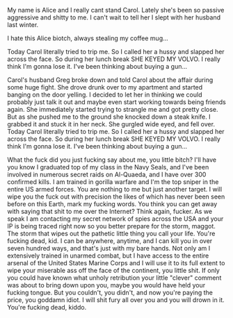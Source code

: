 My name is Alice and I really cant stand Carol. Lately she's been so passive aggressive and shitty to me. I can't wait to tell her I slept with her husband last winter. 

I hate this Alice biotch, always stealing my coffee mug...

Today Carol literally tried to trip me. So I called her a hussy and slapped her across the face. So during her lunch break SHE KEYED MY VOLVO. I really think I'm gonna lose it. I've been thinking about buying a gun...

Carol's husband Greg broke down and told Carol about the affair during some huge fight. She drove drunk over to my apartment and started banging on the door yelling. I decided to let her in thinking we could probably just talk it out and maybe even start working towards being friends again. She immediately started trying to strangle me and got pretty close. But as she pushed me to the ground she knocked down a steak knife. I grabbed it and stuck it in her neck. She gurgled wide eyed, and fell over.
Today Carol literally tried to trip me. So I called her a hussy and slapped her across the face. So during her lunch break SHE KEYED MY VOLVO. I really think I'm gonna lose it. I've been thinking about buying a gun... 

What the fuck did you just fucking say about me, you little bitch? I'll have you know I graduated top of my class in the Navy Seals, and I've been involved in numerous secret raids on Al-Quaeda, and I have over 300 confirmed kills. I am trained in gorilla warfare and I'm the top sniper in the entire US armed forces. You are nothing to me but just another target. I will wipe you the fuck out with precision the likes of which has never been seen before on this Earth, mark my fucking words. You think you can get away with saying that shit to me over the Internet? Think again, fucker. As we speak I am contacting my secret network of spies across the USA and your IP is being traced right now so you better prepare for the storm, maggot. The storm that wipes out the pathetic little thing you call your life. You're fucking dead, kid. I can be anywhere, anytime, and I can kill you in over seven hundred ways, and that's just with my bare hands. Not only am I extensively trained in unarmed combat, but I have access to the entire arsenal of the United States Marine Corps and I will use it to its full extent to wipe your miserable ass off the face of the continent, you little shit. If only you could have known what unholy retribution your little "clever" comment was about to bring down upon you, maybe you would have held your fucking tongue. But you couldn't, you didn't, and now you're paying the price, you goddamn idiot. I will shit fury all over you and you will drown in it. You're fucking dead, kiddo.
